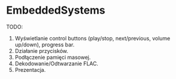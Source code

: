 # EmbeddedSystems
TODO:  
1. Wyświetlanie control buttons (play/stop, next/previous, volume up/down), progress bar.
2. Działanie przycisków.
3. Podłączenie pamięci masowej.
4. Dekodowanie/Odtwarzanie FLAC.
5. Prezentacja.
